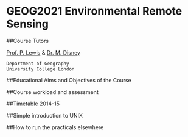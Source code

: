 # GEOG2021 Environmental Remote Sensing

##Course Tutors

[Prof. P. Lewis](http://www2.geog.ucl.ac.uk/~plewis) & [Dr. M. Disney](http://www2.geog.ucl.ac.uk/~mdisney)

    Department of Geography
    University College London
    
<a name="Education">##Educational Aims and Objectives of the Course</a>

<a name="workload">##Course workload and assessment</a>

<a name="Timetable">##Timetable 2014-15</a>

<a name="UNIX">##Simple introduction to UNIX</a>

<a name="elsewhere">##How to run the practicals elsewhere</a>
